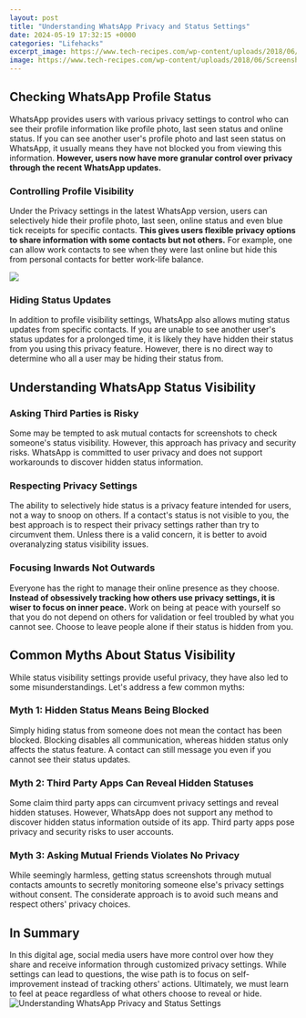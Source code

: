 ```yaml
---
layout: post
title: "Understanding WhatsApp Privacy and Status Settings"
date: 2024-05-19 17:32:15 +0000
categories: "Lifehacks"
excerpt_image: https://www.tech-recipes.com/wp-content/uploads/2018/06/Screenshot_20180627-212532.png
image: https://www.tech-recipes.com/wp-content/uploads/2018/06/Screenshot_20180627-212532.png
---
```


## Checking WhatsApp Profile Status 
WhatsApp provides users with various privacy settings to control who can see their profile information like profile photo, last seen status and online status. If you can see another user's profile photo and last seen status on WhatsApp, it usually means they have not blocked you from viewing this information. **However, users now have more granular control over privacy through the recent WhatsApp updates.**
### Controlling Profile Visibility 
Under the Privacy settings in the latest WhatsApp version, users can selectively hide their profile photo, last seen, online status and even blue tick receipts for specific contacts. **This gives users flexible privacy options to share information with some contacts but not others.** For example, one can allow work contacts to see when they were last online but hide this from personal contacts for better work-life balance. 

![](https://www.bodawale.net/wp-content/uploads/2018/07/Whatsapp-privacy-settings.jpg)
### Hiding Status Updates
In addition to profile visibility settings, WhatsApp also allows muting status updates from specific contacts. If you are unable to see another user's status updates for a prolonged time, it is likely they have hidden their status from you using this privacy feature. However, there is no direct way to determine who all a user may be hiding their status from.
## Understanding WhatsApp Status Visibility 
### Asking Third Parties is Risky
Some may be tempted to ask mutual contacts for screenshots to check someone's status visibility. However, this approach has privacy and security risks. WhatsApp is committed to user privacy and does not support workarounds to discover hidden status information. 
### Respecting Privacy Settings 
The ability to selectively hide status is a privacy feature intended for users, not a way to snoop on others. If a contact's status is not visible to you, the best approach is to respect their privacy settings rather than try to circumvent them. Unless there is a valid concern, it is better to avoid overanalyzing status visibility issues.
### Focusing Inwards Not Outwards 
Everyone has the right to manage their online presence as they choose. **Instead of obsessively tracking how others use privacy settings, it is wiser to focus on inner peace.** Work on being at peace with yourself so that you do not depend on others for validation or feel troubled by what you cannot see. Choose to leave people alone if their status is hidden from you.
## Common Myths About Status Visibility
While status visibility settings provide useful privacy, they have also led to some misunderstandings. Let's address a few common myths:
### Myth 1: Hidden Status Means Being Blocked
Simply hiding status from someone does not mean the contact has been blocked. Blocking disables all communication, whereas hidden status only affects the status feature. A contact can still message you even if you cannot see their status updates.
### Myth 2: Third Party Apps Can Reveal Hidden Statuses  
Some claim third party apps can circumvent privacy settings and reveal hidden statuses. However, WhatsApp does not support any method to discover hidden status information outside of its app. Third party apps pose privacy and security risks to user accounts.
### Myth 3: Asking Mutual Friends Violates No Privacy
While seemingly harmless, getting status screenshots through mutual contacts amounts to secretly monitoring someone else's privacy settings without consent. The considerate approach is to avoid such means and respect others' privacy choices.
## In Summary
In this digital age, social media users have more control over how they share and receive information through customized privacy settings. While settings can lead to questions, the wise path is to focus on self-improvement instead of tracking others' actions. Ultimately, we must learn to feel at peace regardless of what others choose to reveal or hide.
![Understanding WhatsApp Privacy and Status Settings](https://www.tech-recipes.com/wp-content/uploads/2018/06/Screenshot_20180627-212532.png)